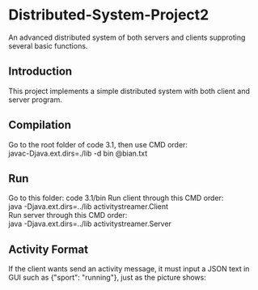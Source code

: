 # Distributed-System-Project2
An advanced distributed system of both servers and clients supproting several basic functions.

<h2>Introduction</h2>
<p>This project implements a simple distributed system with both client and server program.</p>
<h2>Compilation</h2>
<p>Go to the root folder of code 3.1, then use CMD order:<br/>
javac-Djava.ext.dirs=./lib -d bin @bian.txt </p>
<h2>Run</h2>
<p>Go to this folder: code 3.1/bin
Run client through this CMD order:<br/>
java -Djava.ext.dirs=../lib activitystreamer.Client<br/>
Run server through this CMD order:<br/>
java -Djava.ext.dirs=../lib activitystreamer.Server</p>
<h2>Activity Format</h2>
<p>If the client wants send an activity message, it must input a JSON text in GUI such as
{"sport": "running"}, just as the picture shows:</p>
